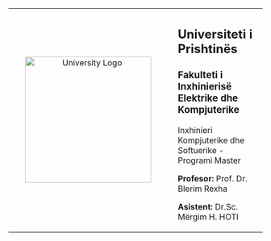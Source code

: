 <table border="0">
 <tr>
    <td style="width:300px; vertical-align:middle; text-align:center;">
      <img src="https://upload.wikimedia.org/wikipedia/commons/e/e1/University_of_Prishtina_logo.svg" 
           alt="University Logo" 
           style="width:250px; height:auto;" />
    </td>
    <td style="vertical-align:middle; padding-left:20px;">
      <h2><strong>Universiteti i Prishtinës</strong></h2>
      <h3>Fakulteti i Inxhinierisë Elektrike dhe Kompjuterike</h3>
      <p>Inxhinieri Kompjuterike dhe Softuerike - Programi Master</p>
      <p><strong>Profesor:</strong> Prof. Dr. Blerim Rexha</p>
      <p><strong>Asistent:</strong> Dr.Sc. Mërgim H. HOTI</p>
    </td>
 </tr>
</table>

